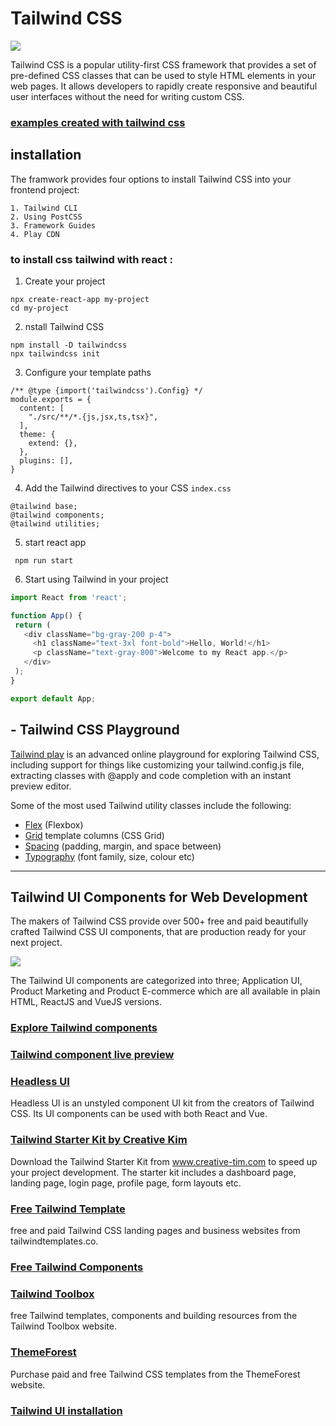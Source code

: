 # Tailwind CSS

![](https://miro.medium.com/v2/resize:fit:644/1*d7Xs5RnaqcQtKzbNrAOAYA.png)

Tailwind CSS is a popular utility-first CSS framework that provides a set of pre-defined CSS classes that can be used to style HTML elements in your web pages. It allows developers to rapidly create responsive and beautiful user interfaces without the need for writing custom CSS.

### [examples created with tailwind css ](https://tailwindcss.com/showcase)

## installation

The framwork provides four options to install Tailwind CSS into your frontend project:

    1. Tailwind CLI
    2. Using PostCSS
    3. Framework Guides
    4. Play CDN

### to install css tailwind with react : 

1. Create your project

```
npx create-react-app my-project
cd my-project
```
2. nstall Tailwind CSS

```
npm install -D tailwindcss
npx tailwindcss init
```

3. Configure your template paths

```
/** @type {import('tailwindcss').Config} */
module.exports = {
  content: [
    "./src/**/*.{js,jsx,ts,tsx}",
  ],
  theme: {
    extend: {},
  },
  plugins: [],
}
```
4. Add the Tailwind directives to your CSS `index.css`

```
@tailwind base;
@tailwind components;
@tailwind utilities;
```

5. start react app

```
 npm run start

 ```
 6. Start using Tailwind in your project
 ```js
import React from 'react';

function App() {
  return (
    <div className="bg-gray-200 p-4">
      <h1 className="text-3xl font-bold">Hello, World!</h1>
      <p className="text-gray-800">Welcome to my React app.</p>
    </div>
  );
}

export default App;

 ```

 ## - Tailwind CSS Playground

  [Tailwind play](https://play.tailwindcss.com/)
  is an advanced online playground for exploring Tailwind CSS, including support for things like customizing your tailwind.config.js file, extracting classes with @apply and code completion with an instant preview editor.

  Some of the most used Tailwind utility classes include the following:
  - [Flex](https://tailwindcss.com/docs/flex) (Flexbox)
  - [Grid](https://tailwindcss.com/docs/grid-template-columns) template columns (CSS Grid)
  - [Spacing](https://tailwindcss.com/docs/padding) (padding, margin, and space between)
  - [Typography](https://tailwindcss.com/docs/font-family) (font family, size, colour etc)
  --- 
  ## Tailwind UI Components for Web Development
  The makers of Tailwind CSS provide over 500+ free and paid beautifully crafted Tailwind CSS UI components, that are production ready for your next project.

  ![](https://tailwindui.com/img/og-default.png)

  The Tailwind UI components are categorized into three; Application UI, Product Marketing and Product E-commerce which are all available in plain HTML, ReactJS and VueJS versions.
  ### [Explore Tailwind components](https://tailwindui.com/components) 

  ### [Tailwind component live preview](https://tailwindui.com/components/preview) 

  ### [Headless UI](https://headlessui.com/)
  Headless UI is an unstyled component UI kit from the creators of Tailwind CSS. Its UI components can be used with both React and Vue.
### [Tailwind Starter Kit by Creative Kim](https://www.creative-tim.com/learning-lab/tailwind-starter-kit/presentation)
Download the Tailwind Starter Kit from www.creative-tim.com to speed up your project development. The starter kit includes a dashboard page, landing page, login page, profile page, form layouts etc.

### [Free Tailwind Template](https://tailwindtemplates.co/)
free and paid Tailwind CSS landing pages and business websites from tailwindtemplates.co.

### [Free Tailwind Components](https://tailwindcomponents.com/)

### [Tailwind Toolbox](https://www.tailwindtoolbox.com/)
 free Tailwind templates, components and building resources from the Tailwind Toolbox website.

 ### [ThemeForest](https://themeforest.net/search/tailwind)
 Purchase paid and free Tailwind CSS templates from the ThemeForest website.

 ### [Tailwind UI installation](https://tailwindui.com/documentation)
